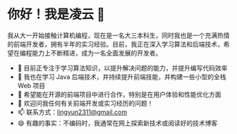 # 你好！我是凌云 👋

我从大一开始接触计算机编程，现在是一名大三本科生，同时我也是一个充满热情的前端开发者，拥有半年的实习经验。目前，我正在深入学习算法和后端技术，希望在编程能力上不断精进，成为一名全面发展的开发者。

- 🔭 目前正专注于学习算法知识，以提升解决问题的能力，并提升编写代码效率
- 🌱 我也在学习 Java 后端技术，并持续提升前端技能，并构建一些小型的全栈 Web 项目
- 👯 希望能在开源的前端项目中进行合作，特别是在用户体验和性能优化方面
- 💬 欢迎问我任何有关前端开发或实习经历的问题！
- 📫 联系方式：<lingyun2311@gmail.com>
- 😄 有趣的事实：不编码时，我通常在网上探索新技术或阅读好的技术博客
